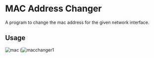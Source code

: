 # MAC Address Changer
A program to change the mac address for the given network interface.

## Usage
![mac](https://user-images.githubusercontent.com/55252902/125828091-efbc6b38-ee22-4d09-8f60-1bdd8043be2a.png)
(![macchanger1](https://user-images.githubusercontent.com/55252902/135542001-32ffe6d4-7a03-471b-9144-aab6cba4db7f.png)




